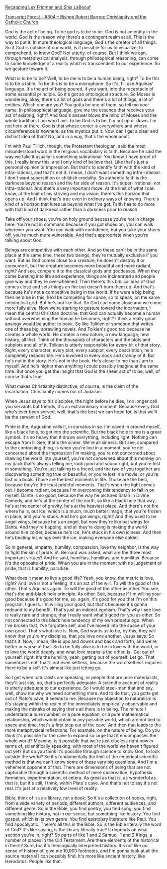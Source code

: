 [Recapping Lex Fridman and Shia LaBeouf](https://m.youtube.com/watch?v=4M4J5dIiPMM)

[Transcript Forest - #304 – Bishop Robert Barron: Christianity and the Catholic Church](https://www.transcriptforest.com/en/lex-fridman-podcast/8671-304-bishop-robert-barron-christianity-and-the-catholic-church-2023-01-29)

God is the act of being. To be god is to be to be. God is not an entity in the world.
God is the reason why there's a contingent realm at all. This is the way to put it. In more theological language, God's the creator of all things. So if God is outside of our world, is it possible for us to visualize, to comprehend, to know God? Not utterly, of course. But I think we can, through metaphysical analysis, through philosophical reasoning, can come to some knowledge of a reality which is transcendent to our experience. So we gesture toward it.

What is to be to be? Well, to be me is to be a human being, right? To be this is to be a table. To be this is to be a microphone. So it's, I'll use Aquinas' language. It's the act of being poured, if you want, into the receptacle of some essential principle. So it's got an ontological structure. So Moses is wondering, okay, there's a lot of gods and there's a lot of things, a lot of entities. Which one are you? You gotta be one of them, so tell me your name. In philosophical language, give me the essence that receives your act of existing, right? And God's answer blows the mind of Moses and the whole tradition. I am who I am. To be God is to be. I'm not up or down. I'm not here or there. God is that whose center is everywhere and whose circumference is nowhere, as the mystics put it. Now, can I get a clear and distinct idea of that? No, and in a way, that's the whole point.

I'm with Paul Tillich, though, the Protestant theologian, said the most misunderstood word in the religious vocabulary is faith. Because he said the way we take it usually is something subrational. You know, I have proof of this. I really know this, and I only kind of believe that. Like that's just a personal opinion or impression. But that's to identify faith with the kind of infra-rational, and that's not it. I mean, I don't want something infra-rational. I don't want superstition or childish credulity. So authentic faith is the darkness beyond reason and the far side of reason. It's super-irrational, not infra-rational. And that's a very important move. At the limit of what I can know, at the limit of my striving and my vision, there's this horizon that opens up. And I think that's true even in ordinary ways of knowing. There's kind of a horizon that lures us beyond what I've got. Faith has to do more with that kind of darkness rather than a darkness prior to reason. 

Take off your shoes, you're on holy ground because you're not in charge here. You're not in command because if you got shoes on, you can walk wherever you want. You can walk with confidence, but you take your shoes off, you're much more vulnerable. And that's appropriate when you're talking about God.

Beings are competitive with each other. And so these can't be in the same place at the same time, these two beings, they're mutually exclusive if you want. But as God comes close to a creature, he doesn't destroy it or consume it, but the creature becomes more beautiful and more radiant, right? And see, compare it to the classical gods and goddesses. When they come bursting into life and experience, things are incinerated and people give way and they're overwhelmed. Then there's this biblical idea of God comes close and sets things on fire but doesn't burn them up. And that's because he's not a competitive being in the world. If he were a big being, then he'd be in this, he'd be competing for space, so to speak, on the same ontological grid. But he's not like that. So God can come close and we come more fully alive. Now we're starting to gesture toward the incarnation, I mean the central Christian doctrine, that God can actually become a human without overwhelming the human he becomes, right?
I think a really good analogy would be author to book. So like Tolkien or someone that writes one of these big, sprawling novels. And Tolkien's good too because he creates a whole world. He creates a new nature, a new language, new history, all that. Think of the thousands of characters and the plots and subplots and all of it. Tolkien is utterly responsible for every bit of that story. Right, every character, every plot, every subplot, every description, he's completely responsible. He's involved in every nook and cranny of it. But he's not in the story. He's not in the book. He's closer to me than I am to myself. And he's higher than anything I could possibly imagine at the same time. But once you get the insight that God is the sheer act of to be, well, of course that's true. 

What makes Christianity distinctive, of course, is the claim of the incarnation. Christianity comes out of Judaism.

When Jesus says to his disciples, the night before he dies, I no longer call you servants but friends, it's an extraordinary moment. Because every God who's ever been served, well, that's the best we can hope for, is that we'll be the servant of God. 

Pride is the, Augustine calls it, in curvatus in se. I'm caved in around myself, like a black hole, to get into the scientific. But the black hole to me is a great symbol. It's so heavy that it draws everything, including light. Nothing can escape from it. See, that's the sinner. We're all sinners. 
But see, compared to the contrasting thing, is when you're lost in a moment, you're not concerned about the impression I'm making, you're not concerned about drawing the world into yourself, you're not concerned about this monkey on my back that's always telling me, look good and sound right, but you're lost in something. You're just talking to a friend, and the two of you together are discovering something true or beautiful, or you're lost in a movie, or you're lost in a book. Those are the best moments in life. Those are the best, because they're the least prideful moments. That's when the light comes out. I become radiant, because I'm overcoming this tendency to fall in on myself. Dante is so good, because the way he pictures Satan in Divine Comedy, and he's at the center of the earth, so like a black hole that way, he's at the center of gravity, he's at the heaviest place. And there's not fire where he is, but ice, which is a much, much better image, that you're frozen in place, and you're stuck. And he's got wings, right? And they used to be angel wings, because he's an angel, but now they're like bat wings for Dante. And they're flapping, and all they're doing is making the world around him colder, because he's ice, he's stuck in his own iciness. And then he's beating his wings over the ice, making everyone else colder. 

So in general, empathy, humility, compassion, love thy neighbor, is the way to fight the sin of pride. St. Bernard was asked, what are the three most important virtues? And he said, humilitas, humilitas, and humilitas. Because it's the opposite of pride. When you are in the moment with no judgement or pride, that is humility, paradise.

What does it mean to live a good life? Yeah, you know, the metric is love, right? And love is not a feeling, it's an act of the will. To will the good of the other. That's Aquinas again. To will the good of the other as other. You see, that's the anti-black hole principle. As other. See, because if I'm willing your good because it's good for me, so, again, it's good for you that I'm on this program, I guess. I'm willing your good, but that's because it's gonna redound to my benefit. That's just an indirect egotism. That's why I see love is really rare and strange, that I really want what's good for you as other. So not connected to the black hole tendency of my own prideful ego. When I've broken that, I've forgotten self, and I've moved into the space of your own good. That's what love is. Now, God wants us to be, by this, they will know that you're my disciples, that you love one another, Jesus says. So that's it. Now, I mean, life is ups and downs and back and forth, and we're better or worse at that. 
So to be fully alive is to be in love with the world, or to love the world deeply, and what love means is the other. Is- Get out of yourself, right. It's the humility, yeah, getting out of yourself. Let go. That somehow is not, that's not even selfless, because the word selfless requires there to be a self. It's almost like just letting go. 

So I get when naturalists are speaking, or people that are pure materialists, they'll just say, no, that's perfectly adequate. A scientific account of reality is utterly adequate to our experience. So I would steel-man that and say, well, show me why we need something more. And to do that, you gotta get out of Plato's cave, it seems to me. Because my objection to naturalism is it's staying within the realm of the immediately empirically observable and making the mistake of saying that's all there is to being. 
The minute I understand a pure number, or a pure equation, or a pure mathematical relationship, which would obtain in any possible world, which are not tied to space and time, that's a first step out of the cave. And then that leads to the more metaphysical reflections. For example, on the nature of being. Do you think it's possible for the cave to expand so large that it encompasses the whole world? Meaning, is it possible that we're just clueless right now in terms of, scientifically speaking, with most of the world we haven't figured out yet? But do you think it's possible through science to know God, to look outside the world? So it's fundamentally the limit of the empirical scientific method is that we can't know some of these very big questions. 
And I'm a vehement opponent of that. There are dimensions of being that are not capturable through a scientific method of mere observation, hypothesis formation, experimentation, et cetera. As great as that is, as wonderful as that is, but it's still, I think, within Plato's cave. And that's not to say it's not real. It's just at a relatively low level of reality. 

Bible, think of it as a library, not a book. So it's a collection of books, right, from a wide variety of periods, different authors, different audiences, and different genre. So in the Bible, you find poetry, you find song, you find something like history, not in our sense, but something like history. 
You find gospel, which is its own genre. You find epistolary literature like Paul. You find apocalyptic. There's all this in the Bible. So is the Bible literally the word of God? It's like saying, is the library literally true? It depends on what section you're in, right? So parts of like 1 and 2 Samuel, 1 and 2 Kings, a number of places in the Old Testament. Are there elements of the historical in there? Sure, but it's theologically interpreted history. It's not like our sense of history of, give me 10,000 footnotes, and I'm gonna look at all the source material I can possibly find. It's more like ancient history, like Herodotus. People like that. 
